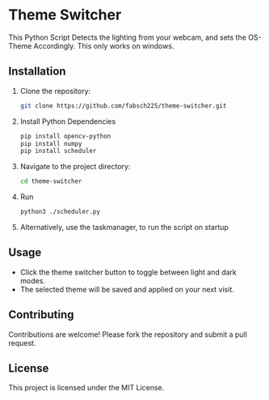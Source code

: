 # Theme Switcher

This Python Script Detects the lighting from your webcam, and sets the OS-Theme Accordingly. This only works on windows.


## Installation

1. Clone the repository:
    ```sh
    git clone https://github.com/fabsch225/theme-switcher.git
    ```
2. Install Python Dependencies
    ```sh
    pip install opencv-python
    pip install numpy
    pip install scheduler
    ```

3. Navigate to the project directory:
    ```sh
    cd theme-switcher
    ```
4. Run 
    ```sh
    python3 ./scheduler.py
    ```
5. Alternatively, use the taskmanager, to run the script on startup

## Usage

- Click the theme switcher button to toggle between light and dark modes.
- The selected theme will be saved and applied on your next visit.

## Contributing

Contributions are welcome! Please fork the repository and submit a pull request.

## License

This project is licensed under the MIT License.
